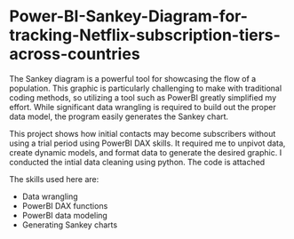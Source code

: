 # Power-BI-Sankey-Diagram-for-tracking-Netflix-subscription-tiers-across-countries
The Sankey diagram is a powerful tool for showcasing the flow of a population. This graphic is particularly challenging to make with traditional coding methods, so utilizing a tool such as PowerBI greatly simplified my effort. While significant data wrangling is required to build out the proper data model, the program easily generates the Sankey chart.

This project shows how initial contacts may become subscribers without using a trial period using PowerBI DAX skills. It required me to unpivot data, create dynamic models, and format data to generate the desired graphic. I conducted the intial data cleaning using python. The code is attached

The skills used here are:

- Data wrangling
- PowerBI DAX functions
- PowerBI data modeling
- Generating Sankey charts 
